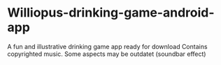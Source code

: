# Williopus-drinking-game-android-app
A fun and illustrative drinking game app ready for download
Contains copyrighted music.
Some aspects may be outdatet (soundbar effect)
